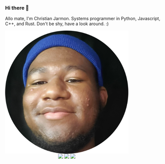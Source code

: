 ### Hi there 👋

<!--
**kyeou/kyeou** is a ✨ _special_ ✨ repository because its `README.md` (this file) appears on your GitHub profile.

Here are some ideas to get you started:

- 🔭 I’m currently working on ...
- 🌱 I’m currently learning ...
- 👯 I’m looking to collaborate on ...
- 🤔 I’m looking for help with ...
- 💬 Ask me about ...
- 📫 How to reach me: ...
- 😄 Pronouns: ...
- ⚡ Fun fact: ...
-->




Allo mate, I'm Christian Jarmon. Systems programmer in Python, Javascript, C++, and Rust. Don't be shy, have a look around. :)

<img align="left" src="me.png" style = "width: 400px; " >

<br>

<p align = "center" style = "width: 400px; margin-right: 1px;">
   <img src = "https://github-readme-stats.vercel.app/api/top-langs/?username=kyeou&layout=compact&theme=dark&langs_count=10&hide=llvm&exclude_repo=C-Projects,Java-Projects" width = 400>
   <img src = "https://github-readme-streak-stats.herokuapp.com?user=kyeou&theme=dark" width = 400>
   <img src = "https://github-readme-stats.vercel.app/api?username=kyeou&show_icons=true&theme=dark" width = 400>
</p>
